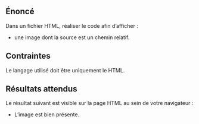 ## Énoncé

Dans un fichier HTML, réaliser le code afin d’afficher :

- une image dont la source est un chemin relatif.

## Contraintes

Le langage utilisé doit être uniquement le HTML.

## Résultats attendus

Le résultat suivant est visible sur la page HTML au sein de votre navigateur :

- L’image est bien présente.